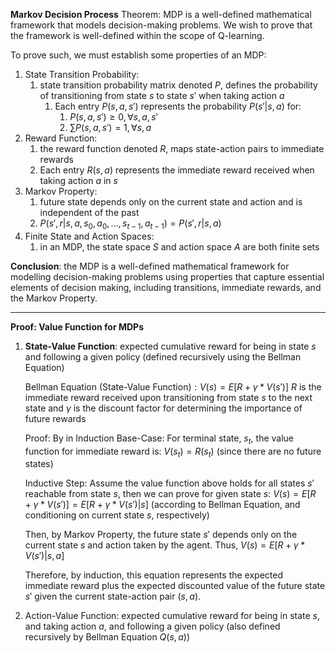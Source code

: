 **Markov Decision Process**
Theorem: MDP is a well-defined mathematical framework that models decision-making problems.
We wish to prove that the framework is well-defined within the scope of Q-learning.

To prove such, we must establish some properties of an MDP:
1. State Transition Probability:
	1. state transition probability matrix denoted $P$, defines the probability of transitioning from state $s$ to state $s'$ when taking action $a$ 
		1. Each entry $P(s, a, s')$ represents the probability $P(s' | s, a)$ for:
			1. $P(s, a, s') \ge 0, \forall s, a, s'$ 
			2. $\sum P(s, a, s') = 1, \forall s, a$
2. Reward Function:
	1. the reward function denoted $R$, maps state-action pairs to immediate rewards
	2. Each entry $R(s, a)$ represents the immediate reward received when taking action $a$ in $s$
3. Markov Property:
	1. future state depends only on the current state and action and is independent of the past
	2. $P(s', r | s, a, s_0, a_0, ..., s_{t-1}, a_{t-1}) = P(s', r | s, a)$ 
4. Finite State and Action Spaces:
	1. in an MDP, the state space $S$ and action space $A$ are both finite sets

**Conclusion**: the MDP is a well-defined mathematical framework for modelling decision-making problems using properties that capture essential elements of decision making, including transitions, immediate rewards, and the Markov Property. 

-------------------------------------------------------------------------------
**Proof: Value Function for MDPs**
1. **State-Value Function**: expected cumulative reward for being in state $s$ and following a given policy (defined recursively using the Bellman Equation)

	Bellman Equation (State-Value Function)$: V(s) = E[R+ \gamma * V(s')]$
	$R$ is the immediate reward received upon transitioning from state $s$ to the next state and $\gamma$ is the discount factor for determining the importance of future rewards

	Proof: By in Induction
	Base-Case: For terminal state, $s_t$, the value function for immediate reward is:
			$V(s_t) = R(s_t)$ (since there are no future states)

	Inductive Step: Assume the value function above holds for all states $s'$ reachable from state $s$, then we can prove for given state $s$:
	$V(s) = E[R + \gamma * V(s')] = E[R + \gamma * V(s') | s]$ 
	(according to Bellman Equation, and conditioning on current state $s$, respectively)

	Then, by Markov Property, the future state $s'$ depends only on the current state $s$ and action taken by the agent. Thus, $V(s) = E[R + \gamma * V(s') | s, a]$ 

	Therefore, by induction, this equation represents the expected immediate reward plus the expected discounted value of the future state $s'$ given the current state-action pair $(s, a)$. 

2. Action-Value Function: expected cumulative reward for being in state $s$, and taking action $a$, and following a given policy (also defined recursively by Bellman Equation $Q(s, a)$)